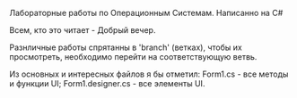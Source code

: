 Лабораторные работы по Операционным Системам. Написанно на C#

Всем, кто это читает - Добрый вечер.

Разнличные работы спрятанны в 'branch' (ветках), чтобы их просмотреть, необходимо перейти на соответствующую ветвь.

Из основных и интересных файлов я бы отметил:
   Form1.cs - все методы и функции UI;
   Form1.designer.cs - все элементы UI.
